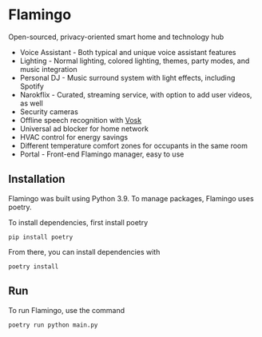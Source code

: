 # Flamingo
Open-sourced, privacy-oriented smart home and technology hub

* Voice Assistant - Both typical and unique voice assistant features
* Lighting - Normal lighting, colored lighting, themes, party modes, and music integration
* Personal DJ - Music surround system with light effects, including Spotify
* Narokflix - Curated, streaming service, with option to add user videos, as well
* Security cameras
* Offline speech recognition with [Vosk](https://alphacephei.com/vosk/)
* Universal ad blocker for home network
* HVAC control for energy savings
* Different temperature comfort zones for occupants in the same room
* Portal - Front-end Flamingo manager, easy to use

## Installation
Flamingo was built using Python 3.9. To manage packages, Flamingo uses poetry.

To install dependencies, first install poetry
```buildoutcfg
pip install poetry
```
From there, you can install dependencies with
```buildoutcfg
poetry install
```
## Run
To run Flamingo, use the command
```buildoutcfg
poetry run python main.py
```

